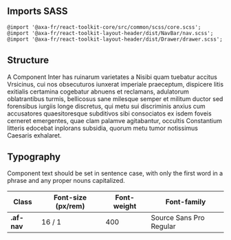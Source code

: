 ## Imports SASS

```
@import '@axa-fr/react-toolkit-core/src/common/scss/core.scss';
@import '@axa-fr/react-toolkit-layout-header/dist/NavBar/nav.scss';
@import '@axa-fr/react-toolkit-layout-header/dist/Drawer/drawer.scss';
```

## Structure

A Component Inter has ruinarum varietates a Nisibi quam tuebatur accitus Vrsicinus, cui nos obsecuturos iunxerat imperiale praeceptum, dispicere litis exitialis certamina cogebatur abnuens et reclamans, adulatorum oblatrantibus turmis, bellicosus sane milesque semper et militum ductor sed forensibus iurgiis longe discretus, qui metu sui discriminis anxius cum accusatores quaesitoresque subditivos sibi consociatos ex isdem foveis cerneret emergentes, quae clam palamve agitabantur, occultis Constantium litteris edocebat inplorans subsidia, quorum metu tumor notissimus Caesaris exhalaret.

## Typography

Component text should be set in sentence case, with only the first word in a phrase and any proper nouns capitalized.

| Class       | Font-size (px/rem) | Font-weight | Font-family             |
| ----------- | ------------------ | ----------- | ----------------------- |
| **.af-nav** | 16 / 1             | 400         | Source Sans Pro Regular |

